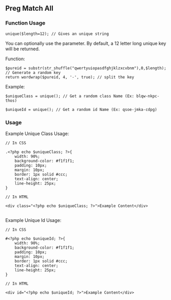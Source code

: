 
## Preg Match All

### Function Usage

    unique($length=12); // Gives an unique string

You can optionally use the parameter. By default, a 12 letter long unique key will be returned.

Function:

    $pureid = substr(str_shuffle("qwertyuiopasdfghjklzxcvbnm"),0,$length); // Generate a random key
    return wordwrap($pureid, 4, '-', true); // split the key

Example:

    $uniqueClass = unique(); // Get a random class Name (Ex: blqw-nkpc-thos)

    $uniqueId = unique(); // Get a random id Name (Ex: qsoe-jmka-cdpg)

### Usage

Example Unique Class Usage:

    // In CSS

    .<?php echo $uniqueClass; ?>{
        width: 90%;
        background-color: #f1f1f1;
        padding: 10px;
        margin: 10px;
        border: 1px solid #ccc;
        text-align: center;
        line-height: 25px;
    }

    // In HTML

    <div class="<?php echo $uniqueClass; ?>">Example Content</div>

## 

Example Unique Id Usage:

    // In CSS

    #<?php echo $uniqueId; ?>{
        width: 90%;
        background-color: #f1f1f1;
        padding: 10px;
        margin: 10px;
        border: 1px solid #ccc;
        text-align: center;
        line-height: 25px;
    }

    // In HTML

    <div id="<?php echo $uniqueId; ?>">Example Content</div>